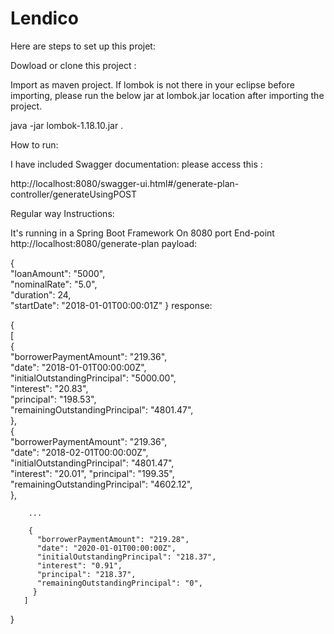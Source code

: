 # Lendico

Here are steps to set up this projet:

Dowload or clone this project :

Import  as maven project.
If lombok is not there in your eclipse before importing, please run the below jar at lombok.jar location after importing the project.

java -jar lombok-1.18.10.jar .

How to run: 

I have included Swagger documentation: please access this :

http://localhost:8080/swagger-ui.html#/generate-plan-controller/generateUsingPOST


Regular way Instructions:

It's running in a Spring Boot Framework
On 8080 port
End-point http://localhost:8080/generate-plan
payload:

  {  
      "loanAmount": "5000",  
      "nominalRate": "5.0",  
      "duration": 24,  
      "startDate": "2018-01-01T00:00:01Z" 
  } 
response:

  {  
      [    
        {    
          "borrowerPaymentAmount": "219.36",    
          "date": "2018-01-01T00:00:00Z",    
          "initialOutstandingPrincipal": "5000.00",    
          "interest": "20.83",    
          "principal": "198.53",    
          "remainingOutstandingPrincipal": "4801.47",   
        },   
        {    
          "borrowerPaymentAmount": "219.36",    
          "date": "2018-02-01T00:00:00Z",    
          "initialOutstandingPrincipal": "4801.47",    
          "interest": "20.01",    "principal": "199.35",    
          "remainingOutstandingPrincipal": "4602.12",   
        },  
        
        ...   
        
        {    
          "borrowerPaymentAmount": "219.28",    
          "date": "2020-01-01T00:00:00Z",    
          "initialOutstandingPrincipal": "218.37",    
          "interest": "0.91",    
          "principal": "218.37",    
          "remainingOutstandingPrincipal": "0",   
         }  
       ] 
   }
